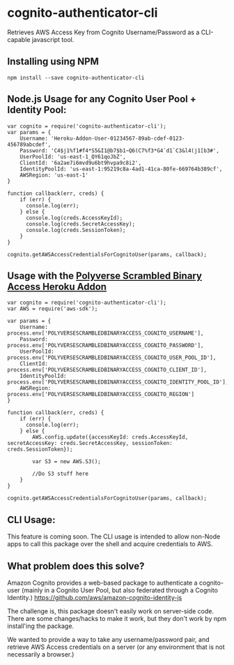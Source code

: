 # cognito-authenticator-cli

Retrieves AWS Access Key from Cognito Username/Password as a CLI-capable javascript tool.

## Installing using NPM

```
npm install --save cognito-authenticator-cli
```

## Node.js Usage for any Cognito User Pool + Identity Pool:
```
var cognito = require('cognito-authenticator-cli');
var params = {
    Username: 'Heroku-Addon-User-01234567-89ab-cdef-0123-456789abcdef',
    Password: 'C4$j1%f1#f4*S5&I1@b7$b1~Q6(C7%f3*G4`d1`C3&l4(j1[b3#',
    UserPoolId: 'us-east-1_QY61qoJbZ',
    ClientId: '6a2ae7i6mvd9u6bt9hvpa9c8i2',
    IdentityPoolId: 'us-east-1:95219c8a-4ad1-41ca-80fe-669764b389cf',
    AWSRegion: 'us-east-1'
}

function callback(err, creds) {
    if (err) {
      console.log(err);
    } else {
      console.log(creds.AccessKeyId);
      console.log(creds.SecretAccessKey);
      console.log(creds.SessionToken);
    }
}

cognito.getAWSAccessCredentialsForCognitoUser(params, callback);

```

## Usage with the [Polyverse Scrambled Binary Access Heroku Addon](https://elements.heroku.com/addons/polyversescrambledbinaryaccess)

```
var cognito = require('cognito-authenticator-cli');
var AWS = require('aws-sdk');

var params = {
    Username: process.env['POLYVERSESCRAMBLEDBINARYACCESS_COGNITO_USERNAME'],
    Password: process.env['POLYVERSESCRAMBLEDBINARYACCESS_COGNITO_PASSWORD'],
    UserPoolId: process.env['POLYVERSESCRAMBLEDBINARYACCESS_COGNITO_USER_POOL_ID'],
    ClientId: process.env['POLYVERSESCRAMBLEDBINARYACCESS_COGNITO_CLIENT_ID'],
    IdentityPoolId: process.env['POLYVERSESCRAMBLEDBINARYACCESS_COGNITO_IDENTITY_POOL_ID'],
    AWSRegion: process.env['POLYVERSESCRAMBLEDBINARYACCESS_COGNITO_REGION']
}

function callback(err, creds) {
    if (err) {
      console.log(err);
    } else {
        AWS.config.update({accessKeyId: creds.AccessKeyId, secretAccessKey: creds.SecretAccessKey, sessionToken: creds.SessionToken});
        
        var S3 = new AWS.S3();
        
        //Do S3 stuff here
    }
}

cognito.getAWSAccessCredentialsForCognitoUser(params, callback);

```

## CLI Usage:
This feature is coming soon. The CLI usage is intended to allow non-Node apps to call this 
package over the shell and acquire credentials to AWS.


## What problem does this solve?
Amazon Cognito provides a web-based package to authenticate a cognito-user (mainly in a Cognito User Pool, 
but also federated through a Cognito Identity.) https://github.com/aws/amazon-cognito-identity-js

The challenge is, this package doesn't easily work on server-side code. There are some changes/hacks to make 
it work, but they don't work by npm install'ing the package.

We wanted to provide a way to take any username/password pair, and retrieve AWS Access credentials on a 
server (or any environment that is not necessarily a browser.)

